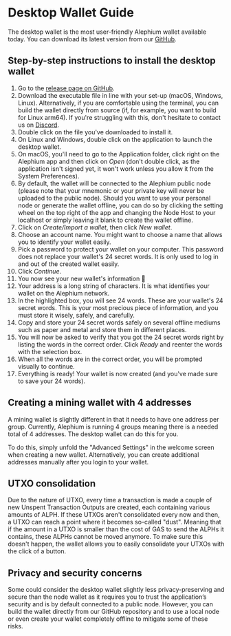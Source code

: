 # Desktop Wallet Guide

The desktop wallet is the most user-friendly Alephium wallet available today. You can download its latest version from our [GitHub][latest-release].

## Step-by-step instructions to install the desktop wallet

1. Go to the [release page on GitHub][latest-release].
1. Download the executable file in line with your set-up (macOS, Windows, Linux). Alternatively, if you are comfortable using the terminal, you can build the wallet directly from source (if, for example, you want to build for Linux arm64). If you're struggling with this, don't hesitate to contact us on [Discord](https://discord.gg/JErgRBfRSB).
1. Double click on the file you've downloaded to install it.
1. On Linux and Windows, double click on the application to launch the desktop wallet.
1. On macOS, you'll need to go to the Application folder, click right on the Alephium app and then click on _Open_ (don't double click, as the application isn't signed yet, it won't work unless you allow it from the System Preferences).
1. By default, the wallet will be connected to the Alephium public node (please note that your mnemonic or your private key will never be uploaded to the public node). Should you want to use your personal node or generate the wallet offline, you can do so by clicking the setting wheel on the top right of the app and changing the Node Host to your localhost or simply leaving it blank to create the wallet offline.
1. Click on _Create/Import a wallet_, then click _New wallet_.
1. Choose an account name. You might want to choose a name that allows you to identify your wallet easily.
1. Pick a password to protect your wallet on your computer. This password does not replace your wallet's 24 secret words. It is only used to log in and out of the created wallet easily.
1. Click _Continue_.
1. You now see your new wallet's information 🎉
1. Your address is a long string of characters. It is what identifies your wallet on the Alephium network.
1. In the highlighted box, you will see 24 words. These are your wallet's 24 secret words. This is your most precious piece of information, and you must store it wisely, safely, and carefully.
1. Copy and store your 24 secret words safely on several offline mediums such as paper and metal and store them in different places.
1. You will now be asked to verify that you got the 24 secret words right by listing the words in the correct order. Click _Ready_ and reenter the words with the selection box.
1. When all the words are in the correct order, you will be prompted visually to continue.
1. Everything is ready! Your wallet is now created (and you've made sure to save your 24 words).

## Creating a mining wallet with 4 addresses

A mining wallet is slightly different in that it needs to have one address per group. Currently, Alephium is running 4 groups meaning there is a needed total of 4 addresses. The desktop wallet can do this for you.

To do this, simply unfold the "Advanced Settings" in the welcome screen when creating a new wallet. Alternatively, you can create additional addresses manually after you login to your wallet.

## UTXO consolidation

Due to the nature of UTXO, every time a transaction is made a couple of new Unspent Transaction Outputs are created, each containing various amounts of ALPH. If these UTXOs aren't consolidated every now and then, a UTXO can reach a point where it becomes so-called "dust". Meaning that if the amount in a UTXO is smaller than the cost of GAS to send the ALPHs it contains, these ALPHs cannot be moved anymore. To make sure this doesn't happen, the wallet allows you to easily consolidate your UTXOs with the click of a button.

## Privacy and security concerns

Some could consider the desktop wallet slightly less privacy-preserving and secure than the node wallet as it requires you to trust the application’s security and is by default connected to a public node. However, you can build the wallet directly from our GitHub repository and to use a local node or even create your wallet completely offline to mitigate some of these risks.

[latest-release]: https://github.com/alephium/desktop-wallet/releases/latest
